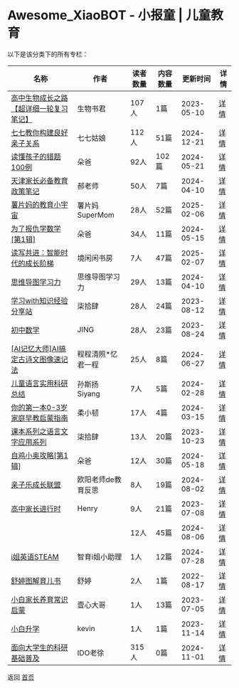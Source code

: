 # Awesome_XiaoBOT - 小报童 | 儿童教育

以下是该分类下的所有专栏：

| 名称 | 作者 | 读者数量 | 内容数量 | 更新时间 | 详情 |
|------|------|----------|----------|----------|------|
| [高中生物成长之路【超详细一轮复习笔记】](https://xiaobot.net/p/swsj001?refer=0b133df9-27dc-423b-8101-639049001c13) | 生物书君 | 107人 | 1篇 |  2023-05-10 | [详情](data/swsj001.md) |
| [七七教你构建良好亲子关系](https://xiaobot.net/p/77?refer=0b133df9-27dc-423b-8101-639049001c13) | 七七姑娘 | 112人 | 51篇 |  2024-12-21 | [详情](data/77.md) |
| [读懂孩子的错题100例](https://xiaobot.net/p/duoba101?refer=0b133df9-27dc-423b-8101-639049001c13) | 朵爸 | 92人 | 102篇 |  2024-05-21 | [详情](data/duoba101.md) |
| [天津家长必备教育政策笔记](https://xiaobot.net/p/shengxinjiaoyu?refer=0b133df9-27dc-423b-8101-639049001c13) | 郝老师 | 50人 | 7篇 |  2024-04-10 | [详情](data/shengxinjiaoyu.md) |
| [薯片妈的教育小宇宙](https://xiaobot.net/p/spmm2education?refer=0b133df9-27dc-423b-8101-639049001c13) | 薯片妈SuperMom | 28人 | 52篇 |  2025-02-06 | [详情](data/spmm2education.md) |
| [为了报仇学数学[第1辑]](https://xiaobot.net/p/duoba201?refer=0b133df9-27dc-423b-8101-639049001c13) | 朵爸 | 34人 | 11篇 |  2024-05-15 | [详情](data/duoba201.md) |
| [读写共进：智能时代的成长阶梯](https://xiaobot.net/p/DXGJ?refer=0b133df9-27dc-423b-8101-639049001c13) | 境闲闲书房 | 7人 | 47篇 |  2025-02-07 | [详情](data/DXGJ.md) |
| [思维导图学习力](https://xiaobot.net/p/swdtxxl?refer=0b133df9-27dc-423b-8101-639049001c13) | 思维导图学习力 | 29人 | 13篇 |  2024-04-10 | [详情](data/swdtxxl.md) |
| [学习with知识经验分享站](https://xiaobot.net/p/zhishi?refer=0b133df9-27dc-423b-8101-639049001c13) | 柒拾肆 | 28人 | 24篇 |  2023-08-12 | [详情](data/zhishi.md) |
| [初中数学](https://xiaobot.net/p/aitp?refer=0b133df9-27dc-423b-8101-639049001c13) | JING | 28人 | 23篇 |  2023-08-24 | [详情](data/aitp.md) |
| [[AI记忆大师]AI搞定古诗文图像速记法](https://xiaobot.net/p/20240408?refer=0b133df9-27dc-423b-8101-639049001c13) | 程程清照*忆君一程 | 25人 | 8篇 |  2024-06-27 | [详情](data/20240408.md) |
| [儿童语言实用科研总结](https://xiaobot.net/p/slpfrontier?refer=0b133df9-27dc-423b-8101-639049001c13) | 孙斯扬 Siyang | 7人 | 5篇 |  2024-02-28 | [详情](data/slpfrontier.md) |
| [你的第一本0-3岁家庭早教启蒙指南](https://xiaobot.net/p/efficientread?refer=0b133df9-27dc-423b-8101-639049001c13) | 柔小韧 | 17人 | 4篇 |  2024-03-15 | [详情](data/efficientread.md) |
| [课本系列之语言文字应用系列](https://xiaobot.net/p/0514?refer=0b133df9-27dc-423b-8101-639049001c13) | 柒拾肆 | 13人 | 20篇 |  2023-10-23 | [详情](data/0514.md) |
| [自鸡小奥攻略[第1辑]](https://xiaobot.net/p/duoba301?refer=0b133df9-27dc-423b-8101-639049001c13) | 朵爸 | 12人 | 30篇 |  2024-05-18 | [详情](data/duoba301.md) |
| [亲子乐成长联盟](https://xiaobot.net/p/oyy?refer=0b133df9-27dc-423b-8101-639049001c13) | 欧阳老师de教育反思 | 8人 | 19篇 |  2024-08-02 | [详情](data/oyy.md) |
| [高中家长进行时](https://xiaobot.net/p/Henry?refer=0b133df9-27dc-423b-8101-639049001c13) | Henry | 9人 | 21篇 |  2023-07-08 | [详情](data/Henry.md) |
| [](https://xiaobot.net/p/well715?refer=0b133df9-27dc-423b-8101-639049001c13) |  | 12人 | 45篇 |  2024-08-06 | [详情](data/well715.md) |
| [i姐英语STEAM](https://xiaobot.net/p/sisteri?refer=0b133df9-27dc-423b-8101-639049001c13) | 智育i姐小助理 | 1人 | 12篇 |  2024-07-28 | [详情](data/sisteri.md) |
| [舒婷图解育儿书](https://xiaobot.net/p/shuting01?refer=0b133df9-27dc-423b-8101-639049001c13) | 舒婷 | 2人 | 1篇 |  2022-08-17 | [详情](data/shuting01.md) |
| [小白家长养育常识启蒙](https://xiaobot.net/p/XBJZ01?refer=0b133df9-27dc-423b-8101-639049001c13) | 壹心大哥 | 1人 | 13篇 |  2023-07-05 | [详情](data/XBJZ01.md) |
| [小白升学](https://xiaobot.net/p/xbsx?refer=0b133df9-27dc-423b-8101-639049001c13) | kevin | 1人 | 1篇 |  2023-11-14 | [详情](data/xbsx.md) |
| [面向大学生的科研基础普及](https://xiaobot.net/p/keyan?refer=0b133df9-27dc-423b-8101-639049001c13) | IDO老徐 | 315人 | 0篇 |  2024-11-01 | [详情](data/keyan.md) |


返回 [首页](../README.md)
